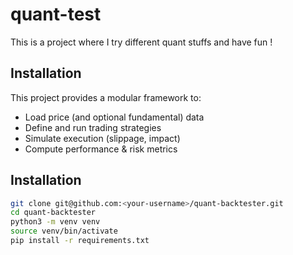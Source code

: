 # quant-test
This is a project where I try different quant stuffs and have fun !
## Installation

This project provides a modular framework to:
- Load price (and optional fundamental) data  
- Define and run trading strategies  
- Simulate execution (slippage, impact)  
- Compute performance & risk metrics  

## Installation

```bash
git clone git@github.com:<your-username>/quant-backtester.git
cd quant-backtester
python3 -m venv venv
source venv/bin/activate
pip install -r requirements.txt